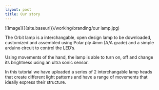 ```yaml
---
layout: post
title: Our story
---
```



![Image]({{site.baseurl}}/working/branding/our lamp.jpg)


<p>The Orbit lamp is a interchangable, open design lamp to be downloaded, customized and assembled using Polar ply 4mm (A/A grade) and a simple arduino circuit to control the LED’s.</p>

<p>Using movements of the hand, the lamp is able to turn on, off and change its brightness using an ultra sonic sensor.</p>

<p>In this tutorial we have uploaded a series of 2 interchangable lamp heads that create different light patterns and have a range of movements that ideally express their structure.</p>
